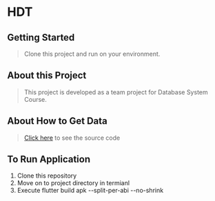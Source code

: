 # HDT

## Getting Started
> Clone this project and run on your environment.

## About this Project
> This project is developed as a team project for Database System Course.

## About How to Get Data
> [Click here](https://github.com/PyoJunCode/DB2020) to see the source code

## To Run Application
1. Clone this repository
2. Move on to project directory in termianl
3. Execute flutter build apk --split-per-abi --no-shrink
